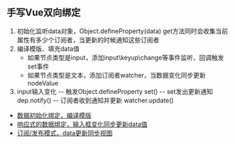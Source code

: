 ## 手写Vue双向绑定

1. 初始化监听data对象，Object.defineProperty(data) get方法同时会收集当前属性有多少个订阅者，当更新的时候通知这些订阅者
2. 编译模版、填充data值
    - 如果节点类型是input，添加input\keyup\change等事件监听、回调触发set事件
    - 如果节点类型是文本，添加订阅者watcher，当数据变化同步更新nodeValue
3. input输入变化 -- 触发Object.defineProperty set() -- set发出更新通知dep.notify() -- 订阅者收到通知并更新 watcher.update()

- [数据初始化绑定，编译模版](./bind-compile.html)
- [响应式的数据绑定，输入框变化同步更新data值](./view-to-model.html)
- [订阅/发布模式，data更新同步视图](./publiser-watcher.html)